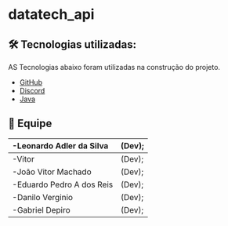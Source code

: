 # datatech_api

## 🛠️ Tecnologias utilizadas:
AS Tecnologias abaixo foram utilizadas na construção do projeto.
- [GitHub](https://github.com/)
- [Discord](https://discord.com/)
- [Java](https://www.java.com/pt-BR/)

## :busts_in_silhouette: Equipe	
|-Leonardo Adler da Silva| (Dev);|
|:--|:--|
|-Vitor|(Dev);|
|-João Vitor Machado|(Dev);|
|-Eduardo Pedro A dos Reis|(Dev);|
|-Danilo Verginio|(Dev);|
|-Gabriel Depiro|(Dev);|
</td>	

